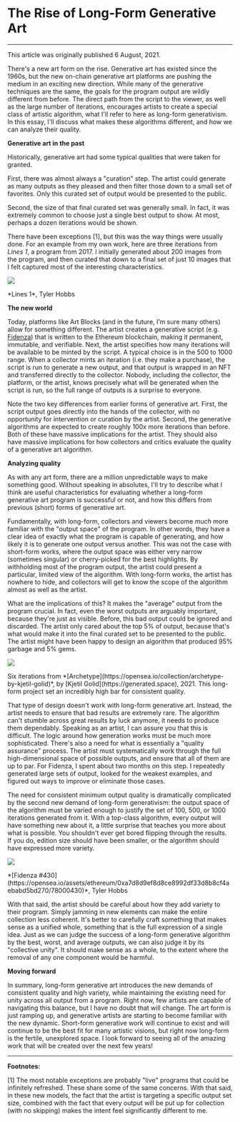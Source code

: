 # The Rise of Long-Form Generative Art

---

This article was originally published 6 August, 2021.

There's a new art form on the rise. Generative art has existed since the 1960s, but the new on-chain generative art platforms are pushing the medium in an exciting new direction. While many of the generative techniques are the same, the goals for the program output are wildly different from before. The direct path from the script to the viewer, as well as the large number of iterations, encourages artists to create a special class of artistic algorithm, what I'll refer to here as long-form generativism. In this essay, I'll discuss what makes these algorithms different, and how we can analyze their quality.

**Generative art in the past**

Historically, generative art had some typical qualities that were taken for granted.

First, there was almost always a "curation" step. The artist could generate as many outputs as they pleased and then filter those down to a small set of favorites. Only this curated set of output would be presented to the public.

Second, the size of that final curated set was generally small. In fact, it was extremely common to choose just a single best output to show. At most, perhaps a dozen iterations would be shown.

There have been exceptions [1], but this was the way things were usually done. For an example from my own work, here are three iterations from *Lines 1*, a program from 2017. I initially generated about 200 images from the program, and then curated that down to a final set of just 10 images that I felt captured most of the interesting characteristics.

![](https://i.imgur.com/PCwXHi8.png)
<caption>*Lines 1*, Tyler Hobbs</caption>

**The new world**

Today, platforms like Art Blocks (and in the future, I’m sure many others) allow for something different. The artist creates a generative script (e.g. [Fidenza](https://tylerxhobbs.com/fidenza)) that is written to the Ethereum blockchain, making it permanent, immutable, and verifiable. Next, the artist specifies how many iterations will be available to be minted by the script. A typical choice is in the 500 to 1000 range. When a collector mints an iteration (i.e. they make a purchase), the script is run to generate a new output, and that output is wrapped in an NFT and transferred directly to the collector. Nobody, including the collector, the platform, or the artist, knows precisely what will be generated when the script is run, so the full range of outputs is a surprise to everyone.

Note the two key differences from earlier forms of generative art. First, the script output goes directly into the hands of the collector, with no opportunity for intervention or curation by the artist. Second, the generative algorithms are expected to create roughly 100x more iterations than before. Both of these have massive implications for the artist. They should also have massive implications for how collectors and critics evaluate the quality of a generative art algorithm.

**Analyzing quality**

As with any art form, there are a million unpredictable ways to make something good. Without speaking in absolutes, I'll try to describe what I think are useful characteristics for evaluating whether a long-form generative art program is successful or not, and how this differs from previous (short) forms of generative art.

Fundamentally, with long-form, collectors and viewers become *much* more familiar with the "output space" of the program. In other words, they have a clear idea of exactly what the program is capable of generating, and how likely it is to generate one output versus another. This was not the case with short-form works, where the output space was either very narrow (sometimes singular) or cherry-picked for the best highlights. By withholding most of the program output, the artist could present a particular, limited view of the algorithm. With long-form works, the artist has nowhere to hide, and collectors will get to know the scope of the algorithm almost as well as the artist.

What are the implications of this? It makes the "average" output from the program crucial. In fact, even the worst outputs are arguably important, because they're just as visible. Before, this bad output could be ignored and discarded. The artist only cared about the top 5% of output, because that's what would make it into the final curated set to be presented to the public. The artist might have been happy to design an algorithm that produced 95% garbage and 5% gems.

![](https://i.imgur.com/wpTf2ba.jpg)
<caption>Six iterations from *[Archetype](https://opensea.io/collection/archetype-by-kjetil-golid)*, by [Kjetil Golid](https://generated.space), 2021. This long-form project set an incredibly high bar for consistent quality.</caption>

That type of design doesn't work with long-form generative art. Instead, the artist needs to ensure that bad results are extremely rare. The algorithm can't stumble across great results by luck anymore, it needs to produce them dependably. Speaking as an artist, I can assure you that this is difficult. The logic around how generation works must be much more sophisticated. There's also a need for what is essentially a "quality assurance" process. The artist must systematically work through the full high-dimensional space of possible outputs, and ensure that all of them are up to par. For Fidenza, I spent about two months on this step. I repeatedly generated large sets of output, looked for the weakest examples, and figured out ways to improve or eliminate those cases.

The need for consistent minimum output quality is dramatically complicated by the second new demand of long-form generativism: the output space of the algorithm must be varied enough to justify the set of 100, 500, or 1000 iterations generated from it. With a top-class algorithm, every output will have something new about it, a little surprise that teaches you more about what is possible. You shouldn't ever get bored flipping through the results. If you do, edition size should have been smaller, or the algorithm should have expressed more variety.

![](https://i.imgur.com/TsV3bqg.jpg)
<caption>*[Fidenza #430](https://opensea.io/assets/ethereum/0xa7d8d9ef8d8ce8992df33d8b8cf4aebabd5bd270/78000430)*, Tyler Hobbs</caption>

With that said, the artist should be careful about how they add variety to their program. Simply jamming in new elements can make the entire collection less coherent. It's better to carefully craft something that makes sense as a unified whole, something that is the full expression of a single idea. Just as we can judge the success of a long-form generative algorithm by the best, worst, and average outputs, we can also judge it by its "collective unity". It should make sense as a whole, to the extent where the removal of any one component would be harmful.

**Moving forward**

In summary, long-form generative art introduces the new demands of consistent quality and high variety, while maintaining the existing need for unity across all output from a program. Right now, few artists are capable of navigating this balance, but I have no doubt that will change. The art form is just ramping up, and generative artists are starting to become familiar with the new dynamic. Short-form generative work will continue to exist and will continue to be the best fit for many artistic visions, but right now long-form is the fertile, unexplored space. I look forward to seeing all of the amazing work that will be created over the next few years!

---

**Footnotes:**

[1] The most notable exceptions are probably "live" programs that could be infinitely refreshed. These share some of the same concerns. With that said, in these new models, the fact that the artist is targeting a specific output set size, combined with the fact that every output will be put up for collection (with no skipping) makes the intent feel significantly different to me.

